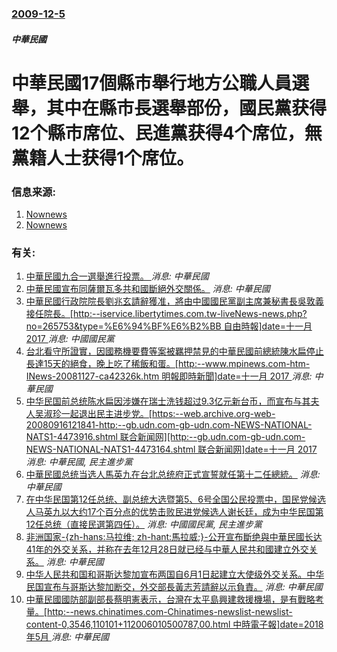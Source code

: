 ### [2009-12-5](/news/2009/12/5/index.md)

##### 中華民國
#  中華民國17個縣市舉行地方公職人員選舉，其中在縣市長選舉部份，國民黨获得12个縣市席位、民進黨获得4个席位，無黨籍人士获得1个席位。




### 信息来源:

1. [Nownews](http://www.nownews.com/2009/12/05/91-2542590.htm)
2. [Nownews](http://www.nownews.com/2009/12/06/91-2542705.htm)

### 有关:

1. [中華民國九合一選舉進行投票。 ](/zh/news/2018/11/24/中華民國九合一選舉進行投票.md) _消息: 中華民國_
2. [中華民國宣布同薩爾瓦多共和國斷絕外交關係。](/zh/news/2018/08/21/中華民國宣布同薩爾瓦多共和國斷絕外交關係.md) _消息: 中華民國_
3. [中華民國行政院院長劉兆玄請辭獲准，將由中國國民黨副主席兼秘書長吳敦義接任院長。[http:--iservice.libertytimes.com.tw-liveNews-news.php?no=265753&type=%E6%94%BF%E6%B2%BB 自由時報]date=十一月 2017 ](/zh/news/2009/09/7/中華民國行政院院長劉兆玄請辭獲准-將由中國國民黨副主席兼秘書長吳敦義接任院長-http-iservicelibe.md) _消息: 中國國民黨_
4. [台北看守所證實，因國務機要費等案被羈押禁見的中華民國前總統陳水扁停止長達15天的絕食，晚上吃了稀飯和蛋。[http:--www.mpinews.com-htm-INews-20081127-ca42326k.htm 明報即時新聞]date=十一月 2017 ](/zh/news/2008/11/27/台北看守所證實-因國務機要費等案被羈押禁見的中華民國前總統陳水扁停止長達15天的絕食-晚上吃了稀飯和蛋-http.md) _消息: 中華民國_
5. [ 中华民国前总统陈水扁因涉嫌在瑞士洗钱超过9.3亿元新台币，而宣布与其夫人吴淑珍一起退出民主进步党。[https:--web.archive.org-web-20080916121841-http:--gb.udn.com-gb-udn.com-NEWS-NATIONAL-NATS1-4473916.shtml 联合新闻网][http:--gb.udn.com-gb-udn.com-NEWS-NATIONAL-NATS1-4473164.shtml 联合新闻网]date=十一月 2017 ](/zh/news/2008/08/15/中华民国前总统陈水扁因涉嫌在瑞士洗钱超过93亿元新台币-而宣布与其夫人吴淑珍一起退出民主进步党-https-w.md) _消息: 中華民國, 民主進步黨_
6. [中華民國总统当选人馬英九在台北总统府正式宣誓就任第十二任總統。](/zh/news/2008/05/20/中華民國总统当选人馬英九在台北总统府正式宣誓就任第十二任總統.md) _消息: 中華民國_
7. [在中华民国第12任总统、副总统大选暨第5、6号全国公民投票中，国民党候选人马英九以大约17个百分点的优势击败民进党候选人谢长廷，成为中华民国第12任总统（直接民選第四任）。](/zh/news/2008/03/22/在中华民国第12任总统-副总统大选暨第5-6号全国公民投票中-国民党候选人马英九以大约17个百分点的优势击败民进党候选人.md) _消息: 中國國民黨, 民主進步黨_
8. [非洲国家-{zh-hans:马拉维; zh-hant:馬拉威;}-公开宣布斷绝與中華民國长达41年的外交关系，并称在去年12月28日就已经与中華人民共和國建立外交关系。](/zh/news/2008/01/14/非洲国家-zh-hans-马拉维-zh-hant-馬拉威-公开宣布斷绝與中華民國长达41年的外交关系-并称在去年.md) _消息: 中華民國_
9. [中华人民共和国和哥斯达黎加宣布两国自6月1日起建立大使级外交关系。中华民国宣布与哥斯达黎加断交，外交部長黃志芳請辭以示負責。](/zh/news/2007/06/7/中华人民共和国和哥斯达黎加宣布两国自6月1日起建立大使级外交关系-中华民国宣布与哥斯达黎加断交-外交部長黃志芳請辭以示負.md) _消息: 中華民國_
10. [中華民國國防部副部長蔡明憲表示，台灣在太平島興建救援機場，是有戰略考量。[http:--news.chinatimes.com-Chinatimes-newslist-newslist-content-0,3546,110101+112006010500787,00.html 中時電子報]date=2018年5月 ](/zh/news/2006/01/5/中華民國國防部副部長蔡明憲表示-台灣在太平島興建救援機場-是有戰略考量-http-newschinatimes.md) _消息: 中華民國_
